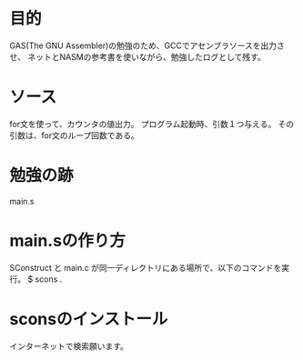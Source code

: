 # 目的
 GAS(The GNU Assembler)の勉強のため、GCCでアセンブラソースを出力させ、
ネットとNASMの参考書を使いながら、勉強したログとして残す。

# ソース
 for文を使って、カウンタの値出力。
プログラム起動時、引数１つ与える。
その引数は、for文のループ回数である。

# 勉強の跡
 main.s

# main.sの作り方
 SConstruct と main.c が同一ディレクトリにある場所で、以下のコマンドを実行。
$ scons .

# sconsのインストール
 インターネットで検索願います。
